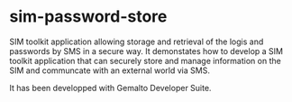 sim-password-store
==================

SIM toolkit application allowing storage and retrieval of the logis and passwords by SMS in a secure way.
It demonstates how to develop a SIM toolkit application that can securely store and manage information on the SIM and communcate with an external world via SMS.

It has been developped with Gemalto Developer Suite.